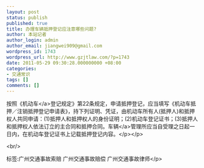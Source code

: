 ```yaml
---
layout: post
status: publish
published: true
title: 办理车辆抵押登记应注意哪些问题?
author: 本站记者
author_login: admin
author_email: jiangwei909@gmail.com
wordpress_id: 1743
wordpress_url: http://www.gzjtlaw.com/?p=1743
date: 2011-05-29 09:30:28.000000000 +08:00
categories:
- 交通常识
tags: []
comments: []
---
```

<p><p>按照《<a>机动车<&#47;a>登记规定》第22条规定，申请抵押登记，应当填写《机动车抵押／注销抵押登记申请表》，持下列证明、凭证，由机动车所有人(抵押人)和抵押权人共同申请：(1)抵押人和抵押权人的身份证明；(2)机动车登记证书；(3)抵押人和抵押权人依法订立的主合同和抵押合同。<a>车辆<&#47;a>管理所应当自受理之日起一日内，在机动车登记证书上记载抵押登记内容。<&#47;p><&#47;p><br&#47;><p>标签:广州交通事故索赔 广州交通事故赔偿 广州交通事故律师<&#47;p>

